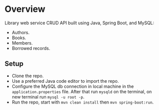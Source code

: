 # Overview

Library web service CRUD API built using Java, Spring Boot, and MySQL: 
* Authors.
* Books.
* Members.
* Borrowed records.

## Setup
* Clone the repo.
* Use a preferred Java code editor to import the repo.
* Configure the MySQL db connection in local machine in the `application.properties` file. After that run `mysqld` on the terminal, on new terminal run `mysql -u root -p`.
* Run the repo, start with `mvn clean install` then `mvn spring-boot:run`.
